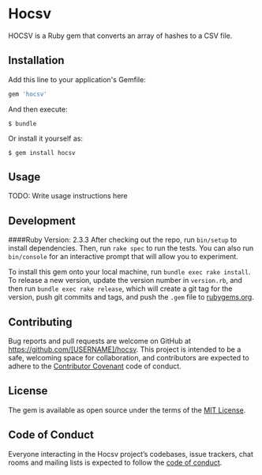 # Hocsv

HOCSV is a Ruby gem that converts an array of hashes to a CSV file.

## Installation

Add this line to your application's Gemfile:

```ruby
gem 'hocsv'
```

And then execute:

    $ bundle

Or install it yourself as:

    $ gem install hocsv

## Usage

TODO: Write usage instructions here

## Development
####Ruby Version: 2.3.3
After checking out the repo, run `bin/setup` to install dependencies. Then, run `rake spec` to run the tests. You can also run `bin/console` for an interactive prompt that will allow you to experiment.

To install this gem onto your local machine, run `bundle exec rake install`. To release a new version, update the version number in `version.rb`, and then run `bundle exec rake release`, which will create a git tag for the version, push git commits and tags, and push the `.gem` file to [rubygems.org](https://rubygems.org).

## Contributing

Bug reports and pull requests are welcome on GitHub at https://github.com/[USERNAME]/hocsv. This project is intended to be a safe, welcoming space for collaboration, and contributors are expected to adhere to the [Contributor Covenant](http://contributor-covenant.org) code of conduct.

## License

The gem is available as open source under the terms of the [MIT License](https://opensource.org/licenses/MIT).

## Code of Conduct

Everyone interacting in the Hocsv project’s codebases, issue trackers, chat rooms and mailing lists is expected to follow the [code of conduct](https://github.com/[tyrantdavis]/hocsv/blob/master/CODE_OF_CONDUCT.md).
